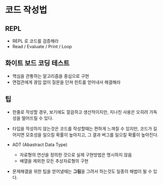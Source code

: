 # 코드 작성법



## REPL

- REPL 로 코드를 검증해라
- Read / Evaluate / Print / Loop



## 화이트 보드 코딩 테스트

- 핵심을 관통하는 알고리즘을 중심으로 구현
- 면접관에게 끊임 없이 질문을 던져 힌트를 얻어내서 해결해라



## 팁

- 한줄로 작성할 경우, 보기에도 깔끔하고 생산적이지만, 지나친 사용은 오히려 가독성을 떨어뜨릴 수 있다.

- 타입을 작성하지 않는것은 코드를 작성할때는 편하게 느껴질 수 있지만, 코드가 길어지면 모호성을 일으킬 확률이 높아지고, 그 결과 버그를 일으킬 확률이 높아진다.
- ADT (Abastract Data Type)
  - 자료형의 연산을 정의한 것으로 실제 구현방법은 명시하지 않음
  - 배열을 제외한 모든 추상자료형의 구현
- 문제해결을 위한 팁을 얻어낼때는 **그림**을 그려서 하는것도 일종의 해법이 될 수 있다.